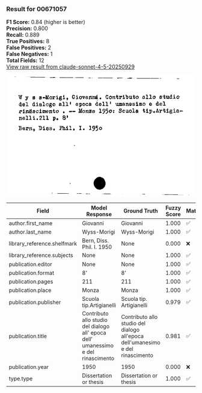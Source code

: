 ### Result for 00671057
**F1 Score:** 0.84 (higher is better)<br>**Precision:** 0.800<br>**Recall:** 0.889<br>**True Positives:** 8<br>**False Positives:** 2<br>**False Negatives:** 1<br>**Total Fields:** 12<br>[View raw result from claude-sonnet-4-5-20250929](https://github.com/RISE-UNIBAS/humanities_data_benchmark/blob/main/results/2025-09-30/T0230/request_T0230_00671057.json)

<img src="https://github.com/RISE-UNIBAS/humanities_data_benchmark/blob/main/benchmarks/zettelkatalog/images/00671057.jpg?raw=true" alt="00671057" width="600px">

| Field | Model Response | Ground Truth | Fuzzy Score | Match |
|-------|----------------|--------------|-------------|-------|
| author.first_name | Giovanni | Giovanni | 1.000 | ✅ |
| author.last_name | Wyss-Morigi | Wyss-Morigi | 1.000 | ✅ |
| library_reference.shelfmark | Bern, Diss. Phil. I. 1950 | None | 0.000 | ❌ |
| library_reference.subjects | None | None | 1.000 | ✅ |
| publication.editor | None | None | 1.000 | ✅ |
| publication.format | 8' | 8' | 1.000 | ✅ |
| publication.pages | 211 | 211 | 1.000 | ✅ |
| publication.place | Monza | Monza | 1.000 | ✅ |
| publication.publisher | Scuola tip.Artigianelli | Scuola tip. Artigianelli | 0.979 | ✅ |
| publication.title | Contributo allo studio del dialogo all' epoca dell' umanessimo e del rinascimento | Contributo allo studio del dialogo all'epoca dell'umanesimo e del rinascimento | 0.981 | ✅ |
| publication.year | 1950 | 1950 | 0.000 | ❌ |
| type.type | Dissertation or thesis | Dissertation or thesis | 1.000 | ✅ |
